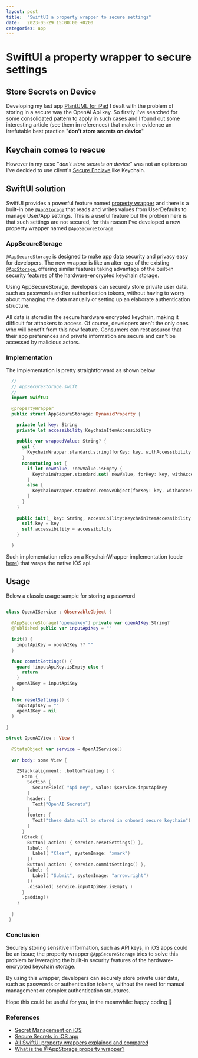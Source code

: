```yaml
---
layout: post
title:  "SwiftUI a property wrapper to secure settings"
date:   2023-05-29 15:00:00 +0200
categories: app
---
```


# SwiftUI a property wrapper to secure settings

## Store Secrets on Device

Developing my last app [PlantUML for iPad](https://apps.apple.com/us/app/plantuml-app/id6444164984)
I dealt with the problem of storing in a secure way the OpenAI Api key.
So firstly I've searched for some consolidated pattern to apply in such cases and I found out some interesting article (see them in references)
that make in evidence an irrefutable best practice "**don't store secrets on device**"

## Keychain comes to rescue

However in my case "*don't store secrets on device*" was not an options so
I've decided to use client's [Secure Enclave](https://developer.apple.com/documentation/security/certificate_key_and_trust_services/keys/storing_keys_in_the_secure_enclave)
like Keychain.

## SwiftUI solution

SwiftUI provides a powerful feature named [property wrapper](https://www.hackingwithswift.com/quick-start/swiftui/all-swiftui-property-wrappers-explained-and-compared)
and there is a built-in one [`@AppStorage`][AppStorage] that reads and writes values from UserDefaults to manage User/App settings. This is a useful feature but the problem here is that such settings are not secured, for this reason I've developed a new property wrapper named `@AppSecureStorage`

### AppSecureStorage 

`@AppSecureStorage` is designed to make app data security and privacy easy for developers. The new wrapper is like an alter-ego of the existing
[`@AppStorage`][AppStorage], offering similar features taking advantage of the built-in security features of the hardware-encrypted keychain storage.

Using AppSecureStorage, developers can securely store private user data, such as passwords and/or authentication tokens, without having to worry about managing the data manually or setting up an elaborate authentication structure.

All data is stored in the secure hardware encrypted keychain, making it difficult for attackers to access. Of course, developers aren't the only ones who will benefit from this new feature. Consumers can rest assured that their app preferences and private information are secure and can't be accessed by malicious actors.

### Implementation 

The Implementation is pretty straightforward as shown below

```swift
  //
  // AppSecureStorage.swift
  //
  import SwiftUI

  @propertyWrapper
  public struct AppSecureStorage: DynamicProperty {

    private let key: String
    private let accessibility:KeychainItemAccessibility
    
    public var wrappedValue: String? {
      get {
        KeychainWrapper.standard.string(forKey: key, withAccessibility: self.accessibility)
      }
      nonmutating set {
        if let newValue, !newValue.isEmpty {
          KeychainWrapper.standard.set( newValue, forKey: key, withAccessibility: self.accessibility)
        }
        else {
          KeychainWrapper.standard.removeObject(forKey: key, withAccessibility: self.accessibility)
        }
      }
    }
  
    public init(_ key: String, accessibility:KeychainItemAccessibility = .whenUnlocked ) {
      self.key = key
      self.accessibility = accessibility
    }

  }

```

Such implementation relies on a KeychainWrapper implementation (code [here](https://github.com/bsorrentino/PlantUML4iPad/blob/main/AppSecureStorage/Sources/AppSecureStorage/KeychainWrapper.swift)) that wraps the native IOS api.

## Usage

Below a classic usage sample for storing a password

```Swift

class OpenAIService : ObservableObject {                            
                                                                      
  @AppSecureStorage("openaikey") private var openAIKey:String?      
  @Published public var inputApiKey = ""                            
                                                                       
  init() {                                                            
    inputApiKey = openAIKey ?? ""                                        
  }                                                                    
                                                                                                                             
  func commitSettings() {                                             
    guard !inputApiKey.isEmpty else {                                    
      return                                                               
    }                                                                    
    openAIKey = inputApiKey                                              
  }                                                                    
                                                                      
  func resetSettings() {                                               
    inputApiKey = ""                                                   
    openAIKey = nil                                                      
  }                                                                    
                                                                      
}

struct OpenAIView : View {                                          
                                                                      
  @StateObject var service = OpenAIService()                          
                                                                      
  var body: some View {                                                
                                                                                                                             
    ZStack(alignment: .bottomTrailing ) {                              
      Form {                                                               
        Section {                                                            
          SecureField( "Api Key", value: $service.inputApiKey               
        }                                                                    
        header: {                                                            
          Text("OpenAI Secrets")                                             
        }                                                                    
        footer: {                                                            
          Text("these data will be stored in onboard secure keychain")       
        }                                                                    
      }                                                                                                                                          
      HStack {                                                             
        Button( action: { service.resetSettings() },                         
        label: {                                                             
          Label( "Clear", systemImage: "xmark")                            
        })                                                                   
        Button( action: { service.commitSettings() },                        
        label: {                                                             
          Label( "Submit", systemImage: "arrow.right")                     
        })                                                                   
        .disabled( service.inputApiKey.isEmpty )                                              
      }                                                                    
      .padding()                                                           
    }                                                          
                                                                       
  }                                                                   
 }                                                            

```

### Conclusion

Securely storing sensitive information, such as API keys, in iOS apps could be an issue; the property wrapper `@AppSecureStorage` tries to solve this problem by leveraging the built-in security features of the hardware-encrypted keychain storage.

By using this wrapper, developers can securely store private user data, such as passwords or authentication tokens, without the need for manual management or complex authentication structures.

Hope this could be useful for you, in the meanwhile: happy coding 👋

### References

* [Secret Management on iOS](https://nshipster.com/secrets/)
* [Secure Secrets in iOS app](https://medium.com/swift-india/secure-secrets-in-ios-app-9f66085800b4)
* [All SwiftUI property wrappers explained and compared](https://www.hackingwithswift.com/quick-start/swiftui/all-swiftui-property-wrappers-explained-and-compared)
* [What is the @AppStorage property wrapper?](https://www.hackingwithswift.com/quick-start/swiftui/what-is-the-appstorage-property-wrapper)


[AppStorage]: https://www.hackingwithswift.com/quick-start/swiftui/what-is-the-appstorage-property-wrapper